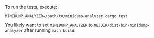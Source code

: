 To run the tests, execute:

`MINIDUMP_ANALYZER=/path/to/minidump-analyzer cargo test`

You likely want to set `MINIDUMP_ANALYZER` to `OBJDIR/dist/bin/minidump-analyzer` after running
`mach build`.
